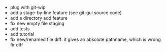 * plug with git-wip
* add a stage-by-line feature (see git-gui source code)
* add a directory add feature
* fix new empty file staging
* add tests
* add tutorial
* fix new/renamed file diff: it gives an absolute pathname, which is wrong fir diff
